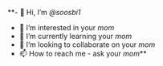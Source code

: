 **- 👋 Hi, I’m _@soosbi1_
- 👀 I’m interested in your _mom_
- 🌱 I’m currently learning your _mom_
- 💞️ I’m looking to collaborate on your _mom_
- 📫 How to reach me - ask your _mom_**
